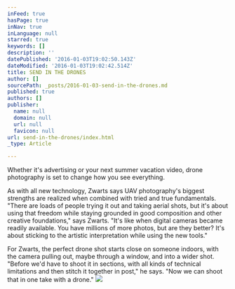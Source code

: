 ```yaml
---
inFeed: true
hasPage: true
inNav: true
inLanguage: null
starred: true
keywords: []
description: ''
datePublished: '2016-01-03T19:02:50.143Z'
dateModified: '2016-01-03T19:02:42.514Z'
title: SEND IN THE DRONES
author: []
sourcePath: _posts/2016-01-03-send-in-the-drones.md
published: true
authors: []
publisher:
  name: null
  domain: null
  url: null
  favicon: null
url: send-in-the-drones/index.html
_type: Article

---
```

Whether it's advertising or your next summer vacation video, drone photography is set to change how you see everything.

As with all new technology, Zwarts says UAV photography's biggest strengths are realized when combined with tried and true fundamentals. "There are loads of people trying it out and taking aerial shots, but it's about using that freedom while staying grounded in good composition and other creative foundations," says Zwarts. "It's like when digital cameras became readily available. You have millions of more photos, but are they better? It's about sticking to the artistic interpretation while using the new tools." 

For Zwarts, the perfect drone shot starts close on someone indoors, with the camera pulling out, maybe through a window, and into a wider shot. "Before we'd have to shoot it in sections, with all kinds of technical limitations and then stitch it together in post," he says. "Now we can shoot that in one take with a drone."
![](https://the-grid-user-content.s3-us-west-2.amazonaws.com/8e93aeb2-c160-400b-94a4-2045c42ef046.jpg)